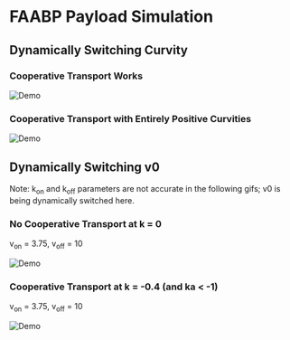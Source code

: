 # FAABP Payload Simulation

## Dynamically Switching Curvity 

### Cooperative Transport Works

![Demo](sim_animation_cOn_0.4_cOff_-0.4_pradius_18.7.gif)

### Cooperative Transport with Entirely Positive Curvities

![Demo](sim_animation_cOn_1_cOff_0.2_pradius_18.7_poscurv.gif)

## Dynamically Switching v0

Note: k<sub>on</sub> and k<sub>off</sub> parameters are not accurate in the following gifs; v0 is being dynamically switched here.

### No Cooperative Transport at k = 0

v<sub>on</sub> = 3.75, v<sub>off</sub> = 10

![Demo](sim_animation_vOn_3.75_vOff_10_curvity_0_notransport.gif)

### Cooperative Transport at k = -0.4 (and ka < -1)

v<sub>on</sub> = 3.75, v<sub>off</sub> = 10

![Demo](sim_animation_vOn_3.75_vOff_10_curvity_-0.4_works.gif)